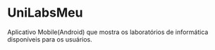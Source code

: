 # UniLabsMeu
Aplicativo Mobile(Android) que mostra os laboratórios de informática disponíveis para os usuários.
